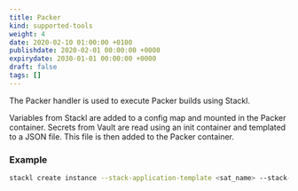 ```yaml
---
title: Packer
kind: supported-tools
weight: 4
date: 2020-02-10 01:00:00 +0100
publishdate: 2020-02-01 00:00:00 +0000
expirydate: 2030-01-01 00:00:00 +0000
draft: false
tags: []
---
```


The Packer handler is used to execute Packer builds using Stackl.

Variables from Stackl are added to a config map and mounted in the Packer container. Secrets from Vault are read using an init container and templated to a JSON file. This file is then added to the Packer container.

### Example

```bash
stackl create instance --stack-application-template <sat_name> --stack-infrastructure-template <sit_name> <stack_instance_name>
```
